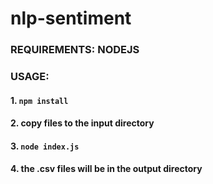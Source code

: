 # nlp-sentiment

### REQUIREMENTS: NODEJS
### USAGE:
#### 1. ```npm install```
#### 2. copy files to the input directory
#### 3. ```node index.js```
#### 4. the .csv files will be in the output directory
